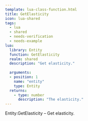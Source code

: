 ```yaml
---
template: lua-class-function.html
title: GetElasticity
icon: lua-shared
tags:
  - lua
  - shared
  - needs-verification
  - needs-example
lua:
  library: Entity
  function: GetElasticity
  realm: shared
  description: "Get elasticity."
  
  arguments:
  - position: 1
    name: "entity"
    type: Entity
  returns:
    - type: number
      description: "The elasticity."
---
```


<div class="lua__search__keywords">
Entity:GetElasticity &#x2013; Get elasticity.
</div>
